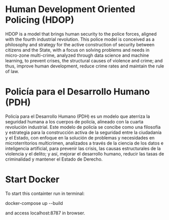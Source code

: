 # Human Development Oriented Policing (HDOP)

HDOP is a model that brings human security to the police forces, aligned with the fourth industrial revolution. This police model is conceived as a philosophy and strategy for the active construction of security between citizens and the State, with a focus on solving problems and needs in micro-zone multi-crime, analyzed through data science and machine learning, to prevent crises, the structural causes of violence and crime; and thus, improve human development, reduce crime rates and maintain the rule of law.

# Policía para el Desarrollo Humano (PDH)

Policía para el Desarrollo Humano (PDH) es un modelo que aterriza la seguridad humana a los cuerpos de policía, alineado con la cuarta revolución industrial. Este modelo de policía se concibe como una filosofía y estrategia para la construcción activa de la seguridad entre la ciudadanía y el Estado, con enfoque en la solución de problemas y necesidades en microterritorios multicrimen, analizados a través de la ciencia de los datos e inteligencia artificial, para prevenir las crisis, las causas estructurales de la violencia y el delito; y así, mejorar el desarrollo humano, reducir las tasas de criminalidad y mantener el Estado de Derecho. 

# Start Docker
To start this containter run in terminal:

docker-compose up --build

and access localhost:8787 in browser.
